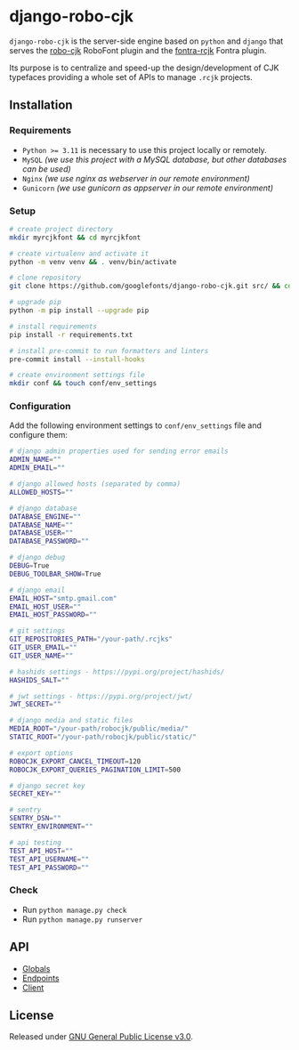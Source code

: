 # django-robo-cjk

`django-robo-cjk` is the server-side engine based on `python` and `django` that serves the [robo-cjk](https://github.com/BlackFoundryCom/robo-cjk) RoboFont plugin and the [fontra-rcjk](https://github.com/googlefonts/fontra-rcjk) Fontra plugin.

Its purpose is to centralize and speed-up the design/development of CJK typefaces providing a whole set of APIs to manage `.rcjk` projects.

## Installation

### Requirements
- `Python >= 3.11` is necessary to use this project locally or remotely.
- `MySQL` *(we use this project with a MySQL database, but other databases can be used)*
- `Nginx` *(we use nginx as webserver in our remote environment)*
- `Gunicorn` *(we use gunicorn as appserver in our remote environment)*

### Setup
```bash
# create project directory
mkdir myrcjkfont && cd myrcjkfont

# create virtualenv and activate it
python -m venv venv && . venv/bin/activate

# clone repository
git clone https://github.com/googlefonts/django-robo-cjk.git src/ && cd src/

# upgrade pip
python -m pip install --upgrade pip

# install requirements
pip install -r requirements.txt

# install pre-commit to run formatters and linters
pre-commit install --install-hooks

# create environment settings file
mkdir conf && touch conf/env_settings
```

### Configuration
Add the following environment settings to `conf/env_settings` file and configure them:

```bash
# django admin properties used for sending error emails
ADMIN_NAME=""
ADMIN_EMAIL=""

# django allowed hosts (separated by comma)
ALLOWED_HOSTS=""

# django database
DATABASE_ENGINE=""
DATABASE_NAME=""
DATABASE_USER=""
DATABASE_PASSWORD=""

# django debug
DEBUG=True
DEBUG_TOOLBAR_SHOW=True

# django email
EMAIL_HOST="smtp.gmail.com"
EMAIL_HOST_USER=""
EMAIL_HOST_PASSWORD=""

# git settings
GIT_REPOSITORIES_PATH="/your-path/.rcjks"
GIT_USER_EMAIL=""
GIT_USER_NAME=""

# hashids settings - https://pypi.org/project/hashids/
HASHIDS_SALT=""

# jwt settings - https://pypi.org/project/jwt/
JWT_SECRET=""

# django media and static files
MEDIA_ROOT="/your-path/robocjk/public/media/"
STATIC_ROOT="/your-path/robocjk/public/static/"

# export options
ROBOCJK_EXPORT_CANCEL_TIMEOUT=120
ROBOCJK_EXPORT_QUERIES_PAGINATION_LIMIT=500

# django secret key
SECRET_KEY=""

# sentry
SENTRY_DSN=""
SENTRY_ENVIRONMENT=""

# api testing
TEST_API_HOST=""
TEST_API_USERNAME=""
TEST_API_PASSWORD=""
```

### Check
- Run `python manage.py check`
- Run `python manage.py runserver`


## API

- [Globals](https://github.com/googlefonts/django-robo-cjk/edit/master/API.md#globals)
- [Endpoints](https://github.com/googlefonts/django-robo-cjk/edit/master/API.md#endpoints)
- [Client](https://github.com/googlefonts/django-robo-cjk/edit/master/API.md#client)

## License
Released under [GNU General Public License v3.0](LICENSE).
